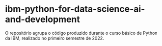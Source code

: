 # ibm-python-for-data-science-ai-and-development
O repositório agrupa o código produzido durante o curso básico de Python da IBM, realizado no primeiro semestre de 2022.
